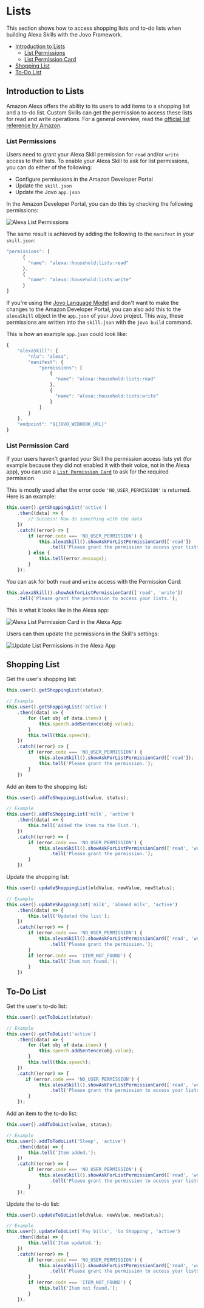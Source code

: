 # Lists
This section shows how to access shopping lists and to-do lists when building Alexa Skills with the Jovo Framework.

* [Introduction to Lists](#introduction-to-lists)
   * [List Permissions](#list-permissions)
   * [List Permission Card](#list-permission-card)
* [Shopping List](#shopping-list)
* [To-Do List](#to---do-list)

## Introduction to Lists

Amazon Alexa offers the ability to its users to add items to a shopping list and a to-do list. Custom Skills can get the permission to access these lists for read and write operations. For a general overview, read the [official list reference by Amazon](https://developer.amazon.com/docs/custom-skills/access-the-alexa-shopping-and-to-do-lists.html).


### List Permissions

Users need to grant your Alexa Skill permission for `read` and/or `write` access to their lists. To enable your Alexa Skill to ask for list permissions, you can do either of the following:
* Configure permissions in the Amazon Developer Portal
* Update the `skill.json`
* Update the Jovo `app.json`

In the Amazon Developer Portal, you can do this by checking the following permissions:

![Alexa List Permissions](../../img/alexa-list-permissions.jpg)

The same result is achieved by adding the following to the `manifest` in your `skill.json`:

```javascript
"permissions": [
      {
        "name": "alexa::household:lists:read"
      },
      {
        "name": "alexa::household:lists:write"
      }
]
```

If you're using the [Jovo Language Model](../../03_app-configuration/01_models/README.md) and don't want to make the changes to the Amazon Developer Portal, you can also add this to the `alexaSkill` object in the `app.json` of your Jovo project. This way, these permissions are written into the `skill.json` with the `jovo build` command.

This is how an example `app.json` could look like:

```javascript
{
	"alexaSkill": {
		"nlu": "alexa",
		"manifest": {
			"permissions": [
				{
				  "name": "alexa::household:lists:read"
				},
				{
				  "name": "alexa::household:lists:write"
				}
			]
		}
	},
	"endpoint": "${JOVO_WEBHOOK_URL}"
}
```



### List Permission Card

If your users haven't granted your Skill the permission access lists yet (for example because they did not enabled it with their voice, not in the Alexa app), you can use a [`List Permission Card`](./visual.md#permission-card './visual-output#permission-card') to ask for the required permission.

This is mostly used after the error code `'NO_USER_PERMISSION'` is returned. Here is an example:

```javascript
this.user().getShoppingList('active')
    .then((data) => {
        // Success! Now do something with the data
    })
    .catch((error) => {
        if (error.code === 'NO_USER_PERMISSION') {
            this.alexaSkill().showAskForListPermissionCard(['read'])
                .tell('Please grant the permission to access your lists.');
        } else {
            this.tell(error.message);
        }
    });
```

You can ask for both `read` and `write` access with the Permission Card:

```javascript
this.alexaSkill().showAskforListPermissionCard(['read', 'write'])
    .tell('Please grant the permission to access your lists.');
```

This is what it looks like in the Alexa app:

![Alexa List Permission Card in the Alexa App](../../img/alexa-list-permission-card.jpg)

Users can then update the permissions in the Skill's settings:

![Update List Permissions in the Alexa App](../../img/alexa-list-permissions-app.jpg)


## Shopping List

Get the user's shopping list:

```javascript
this.user().getShoppingList(status);

// Example
this.user().getShoppingList('active')
    .then((data) => {
        for (let obj of data.items) {
            this.speech.addSentence(obj.value);
        }
        this.tell(this.speech);
    })
    .catch((error) => {
        if (error.code === 'NO_USER_PERMISSION') {
            this.alexaSkill().showAskForListPermissionCard(['read']);
            this.tell('Please grant the permission.');
        }
    })
```

Add an item to the shopping list:

```javascript
this.user().addToShoppingList(value, status);

// Example
this.user().addToShoppingList('milk', 'active')
    .then((data) => {
        this.tell('Added the item to the list.');
    })
    .catch((error) => {
        if (error.code === 'NO_USER_PERMISSION') {
            this.alexaSkill().showAskForListPermissionCard(['read', 'write']
                .tell('Please grant the permission.');
        }
    })
```

Update the shopping list:

```javascript
this.user().updateShoppingList(oldValue, newValue, newStatus);

// Example
this.user().updateShoppingList('milk', 'almond milk', 'active')
    .then((data) => {
        this.tell('Updated the list');
    })
    .catch((error) => {
        if (error.code === 'NO_USER_PERMISSION') {
            this.alexaSkill().showAskForListPermissionCard(['read', 'write'])
                .tell('Please grant the permission.');
        }
        if (error.code === 'ITEM_NOT_FOUND') {
            this.tell('Item not found.');
        }   
    })
```

## To-Do List

Get the user's to-do list:

```javascript
this.user().getToDoList(status);

// Example
this.user().getToDoList('active')
    .then((data) => {
        for (let obj of data.items) {
            this.speech.addSentence(obj.value);
        }
        this.tell(this.speech);
    })
    .catch((error) => {
       if (error.code === 'NO_USER_PERMISSION') {
            this.alexaSkill().showAskForListPermissionCard(['read', 'write'])
                .tell('Please grant the permission to access your lists.');
        } 
    });
```

Add an item to the to-do list:

```javascript
this.user().addToDoList(value, status);

// Example
this.user().addToTodoList('Sleep', 'active')
    .then((data) => {
        this.tell('Item added.');
    })
    .catch((error) => {
        if (error.code === 'NO_USER_PERMISSION') {
            this.alexaSkill().showAskForListPermissionCard(['read', 'write'])
                .tell('Please grant the permission to access your lists');
        }
    });
```

Update the to-do list:

```javascript
this.user().updateToDoList(oldValue, newValue, newStatus);

// Example
this.user().updateToDoList('Pay bills', 'Go Shopping', 'active')
    .then((data) => {
        this.tell('Item updated.');
    })
    .catch((error) => {
        if (error.code === 'NO_USER_PERMISSION') {
            this.alexaSkill().showAskForListPermissionCard(['read', 'write'])
                .tell('Please grant the permission to access your lists.');
        }
        if (error.code === 'ITEM_NOT_FOUND') {
            this.tell('Item not found.');
        }
    });
```




<!--[metadata]: {"description": "Learn how to build Amazon Alexa Skills that use Lists with the Jovo Framework",
"route": "amazon-alexa/lists" }-->
